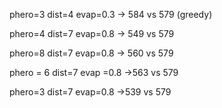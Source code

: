 phero=3
dist=4
evap=0.3
-> 584 vs 579 (greedy)

phero=4
dist=7
evap=0.8
-> 549 vs 579

phero=8
dist=7
evap=0.8
-> 560 vs 579

phero = 6
dist=7
evap =0.8
->563 vs 579

phero=3
dist=7
evap=0.8
->539 vs 579